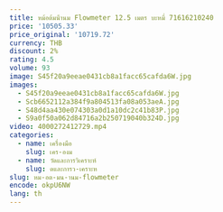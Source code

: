 ```yaml
---
title: หม้อต้มน้ํานม Flowmeter 12.5 เมตร บะหมี่ 71616210240
price: '10505.33'
price_original: '10719.72'
currency: THB
discount: 2%
rating: 4.5
volume: 93
image: S45f20a9eeae0431cb8a1facc65cafda6W.jpg
images:
  - S45f20a9eeae0431cb8a1facc65cafda6W.jpg
  - Scb6652112a384f9a804513fa08a053aeA.jpg
  - S48d4aa430e074303a0d1a10dc2c41b83P.jpg
  - S9a0f50a062d84716a2b250719040b324D.jpg
video: 4000272412729.mp4
categories:
  - name: เครื่องมือ
    slug: เคร-องม
  - name: วัดและการวิเคราะห์
    slug: ดและการว-เคราะห
slug: หม-อต-มน-านม-flowmeter
encode: okpU6NW
lang: th
---
```

  